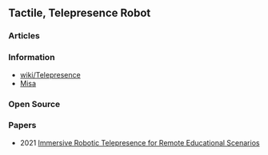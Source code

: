## Tactile, Telepresence Robot


### Articles



### Information
- [wiki/Telepresence](https://en.wikipedia.org/wiki/Telepresence)
- [Misa](https://www.heymisa.com/)



### Open Source



### Papers
- 2021 [Immersive Robotic Telepresence for Remote Educational Scenarios](https://www.mdpi.com/2071-1050/13/9/4717)

